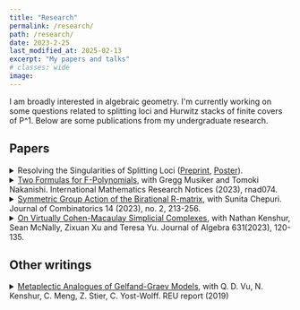 ```yaml
---
title: "Research"
permalink: /research/
path: /research/
date: 2023-2-25
last_modified_at: 2025-02-13
excerpt: "My papers and talks"
# classes: wide
image:
---
```

I am broadly interested in algebraic geometry. I'm currently working on some questions related to splitting loci and Hurwitz stacks of finite covers of P^1. Below are some publications from my undergraduate research.
<!-- \(\mathbb{P}^1\). -->

<!-- ## Ongoing project: -->

## Papers

<details>
<summary>
  Resolving the Singularities of Splitting Loci (<a href = "https://www.arxiv.org/abs/2507.01233">Preprint</a>, <a href = "https://drive.google.com/file/d/1L_sfoP1nyydTrUMkMLXd7u8wnh3ITVM6/view?usp=share_link">Poster</a>).
</summary>
<hr>
We construct modular resolutions of singularities for splitting loci, and use them to show that tame splitting loci have rational singularities. As a corollary of our results and Hurwitz-Brill-Noether theory, we prove that if C is a general k-gonal curve, the components of W^r_d(C) have rational singularities. We also recover the classical Gieseker-Petri theorem. Along the way, we prove a cohomology vanishing statement for certain tautological vector bundles on Quot schemes on P^1, which may be of independent interest.
<hr>
</details>

<details>
<summary>
  <a href = "https://arxiv.org/abs/2112.11839">Two Formulas for F-Polynomials</a>, with Gregg Musiker and Tomoki Nakanishi. International Mathematics Research Notices (2023), rnad074.
</summary>
<hr>
We discuss a product formula for F-polynomials in cluster algebras, and provide two proofs. One proof is inductive and uses only the mutation rule for F-polynomials. The other is based on the Fock-Goncharov decomposition of mutations. We conclude by expanding this product formula as a sum and illustrate applications. This expansion provides an explicit combinatorial computation of F-polynomials in a given seed that depends only on the c-vectors and g-vectors along a finite sequence of mutations from the initial seed to the given seed.
<hr>
</details>

<details>
<summary>
  <a href = "https://arxiv.org/abs/2011.10128">Symmetric Group Action of the Birational R-matrix</a>, with Sunita Chepuri. Journal of Combinatorics 14 (2023), no. 2, 213-256.
</summary>
<hr>
The birational R-matrix is a transformation that appears in the theory of geometric crystals, the study of total positivity in loop groups, and discrete dynamical systems. This R-matrix gives rise to an action of the symmetric group S_m on an m-tuple of vectors. While the birational R-matrix is precisely the formula corresponding to the action of the simple transposition si, explicit formulas for the action of other permutations are generally not known. One particular case was studied by Lam and Pylyavskyy as it relates to energy functions of crystals. In this paper, we will discuss formulas for several additional cases, including transpositions, and provide combinatorial interpretations for the functions that appear in our work.
<hr>
</details>

<details>
<summary>
  <a href = "https://arxiv.org/abs/2007.09443">On Virtually Cohen-Macaulay Simplicial Complexes</a>, with Nathan Kenshur, Sean McNally, Zixuan Xu and Teresa Yu. Journal of Algebra 631(2023), 120-135.
</summary>
<hr>
We examine virtual resolutions of Stanley-Reisner ideals for a product of projective spaces. In particular, we provide sufficient conditions for a simplicial complex to be virtually Cohen-Macaulay (to have a virtual resolution with length equal to its codimension). We also show that all balanced simplicial complexes are virtually Cohen-Macaulay.
<hr>
</details>

## Other writings

<details>
  <summary>
  <a href = "https://www-users.cse.umn.edu/~reiner/REU/DaoKenshurLinMengStierYostWolff2019.pdf">Metaplectic Analogues of Gelfand-Graev Models</a>, with Q. D. Vu, N. Kenshur, C. Meng, Z. Stier, C. Yost-Wolff. REU report (2019)
</summary>
<hr>
In this report, we study the representations of the Schur cover of the eleven (untwisted) finite groups of Lie type whose Schur multiplier is non-trivial.
<hr>
</details>

<!-- ## Upcoming Talks: 
* 

## Past Talks: -->



<!-- ## Gallery:
<a href="https://arxiv.org/abs/2307.09603"><img src="/assets/images/grasstopes.png" width="150"></a>
<a href = "https://arxiv.org/abs/2303.11105"><img src="/assets/images/feynman.png" width="150"></a>
<a href = "https://arxiv.org/abs/2204.02971"><img src="/assets/images/elliptic.png" width="150"></a>
<a href = "https://arxiv.org/abs/2403.04610"><img src="/assets/images/m05.png" width="150"></a>
<a href = "https://arxiv.org/abs/2403.04610"><img src="/assets/images/pyramid.png" width="150"></a>
<a href = "https://arxiv.org/abs/2403.04610"><img src="/assets/images/schlegel.png" width="150"></a>
<a href = "https://arxiv.org/abs/2412.02691"><img src="/assets/images/quadric.png" width="280"></a>
 -->


